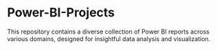# Power-BI-Projects
This repository contains a diverse collection of Power BI reports across various domains, designed for insightful data analysis and visualization.

